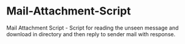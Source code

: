 # Mail-Attachment-Script
Mail Attachment Script - Script for reading the unseen message and download in directory and then reply to sender mail with response.
